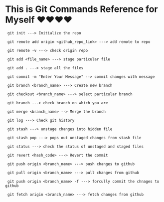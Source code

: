 # This is Git Commands Reference for Myself ❤️❤️❤️❤️


```  git init ---> Initialize the repo ```

```  git remote add origin <github_repo_link> ---> add remote to repo ```

```  git remote -v ---> check origin repo ```

```  git add <file_name> ---> stage particular file ```

```  git add . ---> stage all the files ```

```  git commit -m "Enter Your Message" --> commit changes with message ```

```  git branch <branch_name> ---> Create new branch ```

```  git checkout <branch_name> ---> select particular branch ```

```  git branch ---> check branch on which you are ```

```  git merge <branch_name> --> Merge the branch ```

```  git log ---> Check git history ```

```  git stash ---> unstage changes into hidden file ```

```  git stash pop ---> pops out unstaged changes from stash file ```

```  git status ---> check the status of unstaged and staged files ```

```  git revert <hash_code> ---> Revert the commit ```

```  git push origin <branch_name> ---> push changes to github ```

```  git pull origin <branch_name> ---> pull changes from github  ```

```  git push origin <branch_name> -f ---> forcully commit the chnages to github ```

```  git fetch origin <branch_name> ---> fetch changes from github ```


